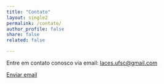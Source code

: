 ```yaml
---
title: "Contato"
layout: single2
permalink: /contato/
author_profile: false
share: false
related: false

---
```

Entre em contato conosco via email: laces.ufsc@gmail.com

<a href="mailto:laces.ufsc@gmail.com" class="btn btn--info">Enviar email <i class="far fa-paper-plane"></i></a>
